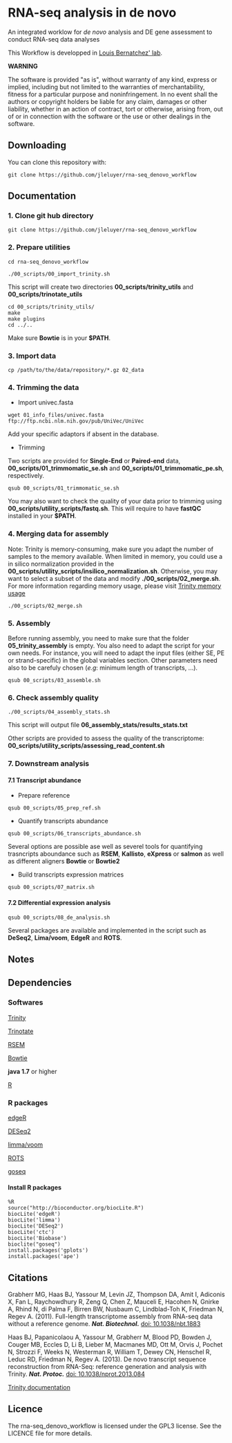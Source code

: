 # RNA-seq analysis in de novo

An integrated worklow for *de novo* analysis and DE gene assessment to conduct RNA-seq data analyses

This Workflow is developped in [Louis Bernatchez' lab](https://www.bio.ulaval.ca/louisbernatchez/presentation.htm).

**WARNING**

The software is provided "as is", without warranty of any kind, express or implied, including but not limited to the warranties of merchantability, fitness for a particular purpose and noninfringement. In no event shall the authors or copyright holders be liable for any claim, damages or other liability, whether in an action of contract, tort or otherwise, arising from, out of or in connection with the software or the use or other dealings in the software.

## Downloading

You can clone this repository with:

```
git clone https://github.com/jleluyer/rna-seq_denovo_workflow
````

## Documentation

### 1. Clone git hub directory

```
git clone https://github.com/jleluyer/rna-seq_denovo_workflow
```

### 2. Prepare utilities

```
cd rna-seq_denovo_workflow

./00_scripts/00_import_trinity.sh
```
This script will create two directories **00_scripts/trinity_utils** and **00_scripts/trinotate_utils**

```
cd 00_scripts/trinity_utils/
make
make plugins
cd ../..
```

Make sure **Bowtie** is in your **$PATH**.

### 3. Import data

```
cp /path/to/the/data/repository/*.gz 02_data
```

### 4. Trimming the data

* Import univec.fasta

```
wget 01_info_files/univec.fasta ftp://ftp.ncbi.nlm.nih.gov/pub/UniVec/UniVec
```
Add your specific adaptors if absent in the database.

* Trimming

Two scripts are provided for **Single-End** or **Paired-end** data, **00_scripts/01_trimmomatic_se.sh** and **00_scripts/01_trimmomatic_pe.sh**, respectively.

```
qsub 00_scripts/01_trimmomatic_se.sh
```

You may also want to check the quality of your data prior to trimming using **00_scripts/utility_scripts/fastq.sh**. This will require to have **fastQC** installed in your **$PATH**.

### 4. Merging data for assembly

Note: Trinity is memory-consuming, make sure you adapt the number of samples to the memory available. When limited in memory, you could use a in silico normalization provided in the **00_scripts/utility_scripts/insilico_normalization.sh**. Otherwise, you may want to select a subset of the data and modify **./00_scripts/02_merge.sh**. For more information regarding memory usage, please visit [Trinity memory usage](http://trinityrnaseq.github.io/performance/mem.html) 

```
./00_scripts/02_merge.sh
```

### 5. Assembly

Before running assembly, you need to make sure that the folder **05_trinity_assembly** is empty.
You also need to adapt the script for your own needs. For instance, you will need to adapt the input files (either SE, PE or strand-specific) in the global variables section. Other parameters need also to be carefuly chosen (_e.g_: minimum length of transcripts, ...).

```
qsub 00_scripts/03_assemble.sh
```

### 6. Check assembly quality

```
./00_scripts/04_assembly_stats.sh
```
This script will output file **06_assembly_stats/results_stats.txt**

Other scripts are provided to assess the quality of the transcriptome:
**00_scripts/utility_scripts/assessing_read_content.sh**


### 7. Downstream analysis

#### 7.1 Transcript abundance

* Prepare reference

```
qsub 00_scripts/05_prep_ref.sh
```

* Quantify transcripts abundance

```
qsub 00_scripts/06_transcripts_abundance.sh
```

Several options are possible ase well as severel tools for quantifying trasncripts aboundance such as **RSEM**, **Kallisto**, **eXpress** or **salmon** as well as different aligners **Bowtie** or **Bowtie2**

* Build transcripts expression matrices

```
qsub 00_scripts/07_matrix.sh
```


#### 7.2 Differential expression analysis

```
qsub 00_scripts/08_de_analysis.sh
```

Several packages are available and implemented in the script such as **DeSeq2**, **Lima/voom**, **EdgeR** and **ROTS**.

## Notes

## Dependencies

### Softwares

[Trinity](https://github.com/trinityrnaseq/trinityrnaseq)

[Trinotate](https://github.com/Trinotate/Trinotate)

[RSEM](https://github.com/deweylab/RSEM)

[Bowtie](http://bowtie-bio.sourceforge.net/index.shtml)

**java 1.7** or higher

[R](https://www.r-project.org/)

### R packages

[edgeR](http://bioconductor.org/packages/release/bioc/html/edgeR.html)

[DESeq2](http://bioconductor.org/packages/release/bioc/html/DESeq2.html)

[limma/voom](http://bioconductor.org/packages/release/bioc/html/limma.html)

[ROTS](http://www.btk.fi/research/research-groups/elo/software/rots/)

[goseq](http://www.bioconductor.org/packages/release/bioc/html/goseq.html)

#### Install R packages

```
%R
source("http://bioconductor.org/biocLite.R")
biocLite('edgeR')
biocLite('limma')
biocLite('DESeq2')
biocLite('ctc')
biocLite('Biobase')
bioclite("goseq")
install.packages('gplots')
install.packages('ape')
```

## Citations

Grabherr MG, Haas BJ, Yassour M, Levin JZ, Thompson DA, Amit I, Adiconis X, Fan L, Raychowdhury R, Zeng Q, Chen Z, Mauceli E, Hacohen N, Gnirke A, Rhind N, di Palma F, Birren BW, Nusbaum C, Lindblad-Toh K, Friedman N, Regev A. (2011). Full-length transcriptome assembly from RNA-seq data without a reference genome. **_Nat. Biotechnol._** [doi: 10.1038/nbt.1883](http://www.ncbi.nlm.nih.gov/pubmed/21572440)

Haas BJ, Papanicolaou A, Yassour M, Grabherr M, Blood PD, Bowden J, Couger MB, Eccles D, Li B, Lieber M, Macmanes MD, Ott M, Orvis J, Pochet N, Strozzi F, Weeks N, Westerman R, William T, Dewey CN, Henschel R, Leduc RD, Friedman N, Regev A. (2013). De novo transcript sequence reconstruction from RNA-Seq: reference generation and analysis with Trinity. **_Nat. Protoc._** [doi:  10.1038/nprot.2013.084](http://www.ncbi.nlm.nih.gov/pmc/articles/PMC3875132/)

[Trinity documentation](https://github.com/trinityrnaseq/trinityrnaseq/wiki)

## Licence

The rna-seq_denovo_workflow is licensed under the GPL3 license. See the LICENCE file for more details.
